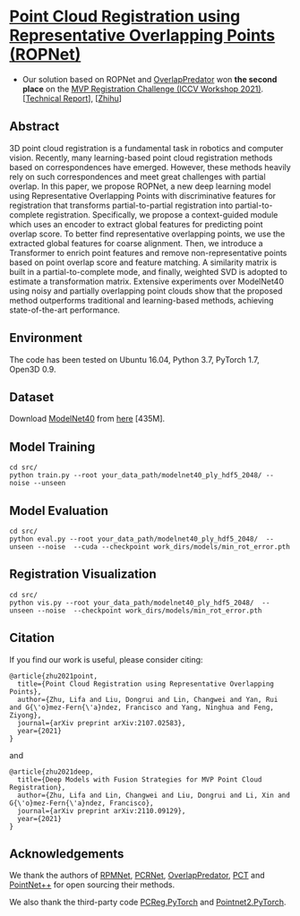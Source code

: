 # [Point Cloud Registration using Representative Overlapping Points (ROPNet)](https://arxiv.org/abs/2107.02583)

- Our solution based on ROPNet and [OverlapPredator](https://github.com/overlappredator/OverlapPredator) won **the second place** on the [MVP Registration Challenge (ICCV Workshop 2021)](https://mvp-dataset.github.io/MVP/Registration.html). [[Technical Report](https://arxiv.org/abs/2110.09129)], [[Zhihu](https://zhuanlan.zhihu.com/p/423011401)]

## Abstract

3D point cloud registration is a fundamental task in robotics and computer vision. Recently, many learning-based point cloud registration methods based on correspondences have emerged. However, these methods heavily rely on such correspondences and meet great challenges with partial overlap. In this paper, we propose ROPNet, a new deep learning model using Representative Overlapping Points with discriminative features for registration that transforms partial-to-partial registration into partial-to-complete registration. Specifically, we propose a context-guided module which uses an encoder to extract global features for predicting point overlap score. To better find representative overlapping points, we use the extracted global features for coarse alignment. Then, we introduce a Transformer to enrich point features and remove non-representative points based on point overlap score and feature matching. A similarity matrix is built in a partial-to-complete mode, and finally, weighted SVD is adopted to estimate a transformation matrix. Extensive experiments over ModelNet40 using noisy and partially overlapping point clouds show that the proposed method outperforms traditional and learning-based methods, achieving state-of-the-art performance.

## Environment

The code has been tested on Ubuntu 16.04, Python 3.7, PyTorch 1.7, Open3D 0.9.

## Dataset

Download [ModelNet40](https://modelnet.cs.princeton.edu) from [here](https://shapenet.cs.stanford.edu/media/modelnet40_ply_hdf5_2048.zip) [435M].

## Model Training

```
cd src/
python train.py --root your_data_path/modelnet40_ply_hdf5_2048/ --noise --unseen
```

## Model Evaluation

```
cd src/
python eval.py --root your_data_path/modelnet40_ply_hdf5_2048/  --unseen --noise  --cuda --checkpoint work_dirs/models/min_rot_error.pth
```

## Registration Visualization

```
cd src/
python vis.py --root your_data_path/modelnet40_ply_hdf5_2048/  --unseen --noise  --checkpoint work_dirs/models/min_rot_error.pth
```


## Citation

If you find our work is useful, please consider citing:

```
@article{zhu2021point,
  title={Point Cloud Registration using Representative Overlapping Points},
  author={Zhu, Lifa and Liu, Dongrui and Lin, Changwei and Yan, Rui and G{\'o}mez-Fern{\'a}ndez, Francisco and Yang, Ninghua and Feng, Ziyong},
  journal={arXiv preprint arXiv:2107.02583},
  year={2021}
}
```

and

```
@article{zhu2021deep,
  title={Deep Models with Fusion Strategies for MVP Point Cloud Registration},
  author={Zhu, Lifa and Lin, Changwei and Liu, Dongrui and Li, Xin and G{\'o}mez-Fern{\'a}ndez, Francisco},
  journal={arXiv preprint arXiv:2110.09129},
  year={2021}
}
```

## Acknowledgements

We thank the authors of [RPMNet](https://github.com/yewzijian/RPMNet), [PCRNet](https://github.com/vinits5/pcrnet_pytorch), [OverlapPredator](https://github.com/overlappredator/OverlapPredator), [PCT](https://github.com/MenghaoGuo/PCT) and [PointNet++](https://github.com/charlesq34/pointnet2) for open sourcing their methods.

We also thank the third-party code [PCReg.PyTorch](https://github.com/zhulf0804/PCReg.PyTorch) and [Pointnet2.PyTorch](https://github.com/zhulf0804/Pointnet2.PyTorch).